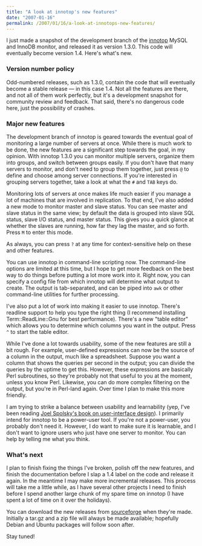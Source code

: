```yaml
---
title: "A look at innotop's new features"
date: "2007-01-16"
permalink: /2007/01/16/a-look-at-innotops-new-features/
---
```

I just made a snapshot of the development branch of the [innotop][1] MySQL and InnoDB monitor, and released it as version 1.3.0. This code will eventually become version 1.4. Here's what's new.

### Version number policy

Odd-numbered releases, such as 1.3.0, contain the code that will eventually become a stable release &#8212; in this case 1.4. Not all the features are there, and not all of them work perfectly, but it's a development snapshot for community review and feedback. That said, there's no dangerous code here, just the possibility of crashes.

### Major new features

The development branch of innotop is geared towards the eventual goal of monitoring a large number of servers at once. While there is much work to be done, the new features are a significant step towards the goal, in my opinion. With innotop 1.3.0 you can monitor multiple servers, organize them into groups, and switch between groups easily. If you don't have that many servers to monitor, and don't need to group them together, just press `@` to define and choose among server connections. If you're interested in grouping servers together, take a look at what the `#` and `TAB` keys do.

Monitoring lots of servers at once makes life much easier if you manage a lot of machines that are involved in replication. To that end, I've also added a new mode to monitor master and slave status. You can see master and slave status in the same view; by default the data is grouped into slave SQL status, slave I/O status, and master status. This gives you a quick glance at whether the slaves are running, how far they lag the master, and so forth. Press `M` to enter this mode.

As always, you can press `?` at any time for context-sensitive help on these and other features.

You can use innotop in command-line scripting now. The command-line options are limited at this time, but I hope to get more feedback on the best way to do things before putting a lot more work into it. Right now, you can specify a config file from which innotop will determine what output to create. The output is tab-separated, and can be piped into `awk` or other command-line utilities for further processing.

I've also put a lot of work into making it easier to use innotop. There's readline support to help you type the right thing (I recommend installing Term::ReadLine::Gnu for best performance). There's a new "table editor" which allows you to determine which columns you want in the output. Press `^` to start the table editor.

While I've done a lot towards usability, some of the new features are still a bit rough. For example, user-defined expressions can now be the source of a column in the output, much like a spreadsheet. Suppose you want a column that shows the queries per second in the output; you can divide the queries by the uptime to get this. However, these expressions are basically Perl subroutines, so they're probably not that useful to you at the moment, unless you know Perl. Likewise, you can do more complex filtering on the output, but you're in Perl-land again. Over time I plan to make this more friendly.

I am trying to strike a balance between usability and learnability (yep, I've been reading [Joel Spolsky's book on user-interface design][2]). I primarily intend for innotop to be a power-user tool. If you're not a power-user, you probably don't need it. However, I do want to make sure it is learnable, and I don't want to ignore users who just have one server to monitor. You can help by telling me what you think.

### What's next

I plan to finish fixing the things I've broken, polish off the new features, and finish the documentation before I slap a 1.4 label on the code and release it again. In the meantime I may make more incremental releases. This process will take me a little while, as I have several other projects I need to finish before I spend another large chunk of my spare time on innotop (I have spent a lot of time on it over the holidays).

You can download the new releases from [sourceforge][1] when they're made. Initially a tar.gz and a zip file will always be made available; hopefully Debian and Ubuntu packages will follow soon after.

Stay tuned!

 [1]: http://code.google.com/p/innotop/
 [2]: http://www.amazon.com/gp/product/1893115941?ie=UTF8&#038;tag=xaprb-20&#038;link_code=as3&#038;camp=211189&#038;creative=373489&#038;creativeASIN=1893115941
